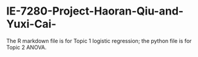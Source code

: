 # IE-7280-Project-Haoran-Qiu-and-Yuxi-Cai-

The R markdown file is for Topic 1 logistic regression;
the python file is for Topic 2 ANOVA.
